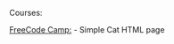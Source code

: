 Courses:

[FreeCode Camp:](https://www.freecodecamp.org/learn/2022/responsive-web-design/#learn-html-by-building-a-cat-photo-app) - Simple Cat HTML page
